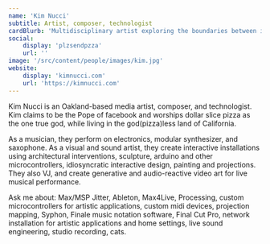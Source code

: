 ```yaml
---
name: 'Kim Nucci'
subtitle: Artist, composer, technologist
cardBlurb: 'Multidisciplinary artist exploring the boundaries between intimacy and competition.'
social:
    display: 'plzsendpzza'
    url: ''
image: '/src/content/people/images/kim.jpg'
website:
    display: 'kimnucci.com'
    url: 'https://kimnucci.com'
---
```


Kim Nucci is an Oakland-based media artist, composer, and technologist. Kim claims to be the Pope of facebook and worships dollar slice pizza as the one true god, while living in the god(pizza)less land of California.

As a musician, they perform on electronics, modular synthesizer, and saxophone. As a visual and sound artist, they create interactive installations using architectural interventions, sculpture, arduino and other microcontrollers, idiosyncratic interactive design, painting and projections. They also VJ, and create generative and audio-reactive video art for live musical performance.

Ask me about:
Max/MSP Jitter, Ableton, Max4Live, Processing, custom microcontrollers for artistic applications, custom midi devices, projection mapping, Syphon, Finale music notation software, Final Cut Pro, network installation for artistic applications and home settings, live sound engineering, studio recording, cats.
